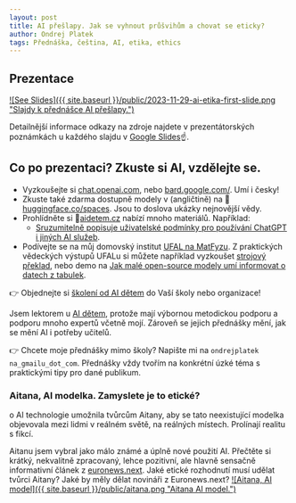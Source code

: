 ```yaml
---
layout: post
title: AI přešlapy. Jak se vyhnout průšvihům a chovat se eticky?
author: Ondrej Platek
tags: Přednáška, čeština, AI, etika, ethics 
---
```




## Prezentace 
[![See Slides]({{ site.baseurl }}/public/2023-11-29-ai-etika-first-slide.png "Slajdy k přednášce AI
přešlapy.")](https://docs.google.com/presentation/d/1NRZ860g7AUce9xL1XpDucEhnPBFc1y6Ei6hj8gUy8o8/edit?usp=sharing)

Detailnější informace odkazy na zdroje najdete v prezentátorských poznámkách u každého slajdu
 v [Google Slides](https://docs.google.com/presentation/d/1NRZ860g7AUce9xL1XpDucEhnPBFc1y6Ei6hj8gUy8o8/edit?usp=sharing)☝️.


## Co po prezentaci? Zkuste si AI, vzdělejte se.
- Vyzkoušejte si [chat.openai.com](https://chat.openai.com), nebo [bard.google.com/](https://bard.google.com). Umí i česky!
- Zkuste také zdarma dostupně modely v (angličtině) na 🤗[huggingface.co/spaces](https://huggingface.co/spaces). Jsou to doslova ukázky nejnovější vědy.
- Prohlídněte si 🤖[aidetem.cz](https://aidetem.cz) nabízí mnoho materiálů. Například:
  - [Sruzumitelně popisuje uživatelské podmínky pro používání ChatGPT i jiných AI služeb](https://aidetem.cz/skoleni-cast-2-ai-do-skolnich-lavic/#ai-pravni-aspekty).
- Podívejte se na můj domovský institut [UFAL na MatFyzu](https://ufal.mff.cuni.cz/). Z praktických vědeckých výstupů UFALu si můžete například vyzkoušet [strojový překlad](https://translator.cuni.cz/), nebo demo na [Jak malé open-source modely umí informovat o datech z tabulek](https://quest.ms.mff.cuni.cz/nlg/tabgenie). 

👉 Objednejte si [školení od AI dětem](https://aidetem.cz/skoleni/) do Vaší školy nebo organizace!

Jsem lektorem u [AI dětem](https://aidetem.cz), protože mají výbornou metodickou podporu a podporu mnoho expertů včetně mojí. Zároveň se jejich přednášky mění, jak se mění AI i potřeby učitelů. 

👉 Chcete moje přednášky mimo školy? Napište mi na `ondrejplatek na_gmailu_dot_com`. Přednášky vždy tvořím na konkrétní úzké téma s praktickými tipy pro dané publikum.

### Aitana, AI modelka. Zamyslete je to etické?
o
AI technologie umožnila tvůrcům Aitany, aby se tato neexistující modelka objevovala mezi lidmi v reálném světě, na reálných místech. Prolínají realitu s fikcí.

Aitanu jsem vybral jako málo známé a úplně nové použití AI.
Přečtěte si krátký, nekvalitně zpracovaný, lehce pozitivní, ale hlavně sensačně informativní článek z [euronews.next](https://www.euronews.com/next/2023/11/22/meet-the-first-spanish-ai-model-earning-up-to-10000-per-month). Jaké etické rozhodnutí musí udělat tvůrci Aitany? Jaké by měly dělat novináři z Euronews.next?
[![Aitana, AI model]({{ site.baseurl }}/public/aitana.png "Aitana AI model.")](https://www.euronews.com/next/2023/11/22/meet-the-first-spanish-ai-model-earning-up-to-10000-per-month)
